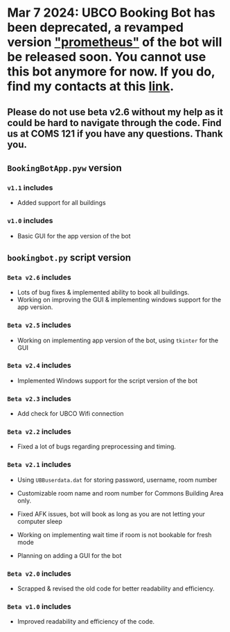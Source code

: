 # Mar 7 2024: UBCO Booking Bot has been deprecated, a revamped version ["prometheus"](https://github.com/rin-williams/prometheus) of the bot will be released soon. You cannot use this bot anymore for now. If you do, find my contacts at this [link](https://rin-williams.github.io/contact.html).

## Please do not use beta v2.6 without my help as it could be hard to navigate through the code. Find us at COMS 121 if you have any questions. Thank you.

###

## `BookingBotApp.pyw` version

### `v1.1` includes

- Added support for all buildings

### `v1.0` includes

- Basic GUI for the app version of the bot

## `bookingbot.py` script version

### `Beta v2.6` includes

- Lots of bug fixes & implemented ability to book all buildings.
- Working on improving the GUI & implementing windows support for the app version.

### `Beta v2.5` includes

- Working on implementing app version of the bot, using `tkinter` for the GUI

### `Beta v2.4` includes

- Implemented Windows support for the script version of the bot

### `Beta v2.3` includes

- Add check for UBCO Wifi connection

### `Beta v2.2` includes

- Fixed a lot of bugs regarding preprocessing and timing.

### `Beta v2.1` includes

- Using `UBBuserdata.dat` for storing password, username, room number

- Customizable room name and room number for Commons Building Area only.

- Fixed AFK issues, bot will book as long as you are not letting your computer sleep

- Working on implementing wait time if room is not bookable for fresh mode

- Planning on adding a GUI for the bot

### `Beta v2.0` includes

- Scrapped & revised the old code for better readability and efficiency.

### `Beta v1.0` includes

- Improved readability and efficiency of the code.
